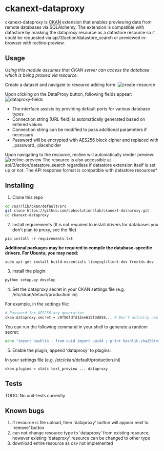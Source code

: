 ckanext-dataproxy
=========
ckanext-dataproxy is [CKAN](https://github.com/ckan/ckan) extension that enables previewing data from remote databases via SQLAlchemy. The extension is compatible with datastore by masking the dataproxy resource as a datastore resource so it could be requested via api/3/action/datastore_search or previewed in-browser with recline-preview.

Usage
-------
*Using this module assumes that CKAN server can access the database which is being proxied via resource.*

Create a dataset and navigate to resource adding form:
![create-resource](http://i.imgur.com/B7jAl7T.png)

Upon clicking on the DataProxy button, following fields appear:
![dataproxy-fields](http://i.imgur.com/iQexXDM.png)

 - The interface assists by providing default ports for various database types
 - Connection string (URL field) is automatically generated based on entered values
 - Connection string can be modified to pass additional parameters if necessary
 - Password will be encrypted with AES256 block cipher and replaced with \_password\_ placeholder

Upon navigating to the resource, recline will automatically render preview:
![recline-preview](http://i.imgur.com/OCA4tMf.png)
The resource is also accessible at api/3/action/datastore_search regardless if datastore extension itself is set up or not. The API response format is compatible with datastore resources*

Installing
-------
1) Clone this repo  

```sh
cd /usr/lib/ckan/default/src
git clone https://github.com/cphsolutionslab/ckanext-dataproxy.git
cd ckanext-dataproxy
```

 2) Install requirements (It is not required to install drivers for databases you don't plan to proxy, see the file)  
```
pip install -r requirements.txt
```

__Additional packages may be required to compile the database-specific drivers. For Ubuntu, you may need:__

```
sudo apt-get install build-essentials libmysqlclient-dev freetds-dev
```

3) Install the plugin  

```sh
python setup.py develop
```

4) Set the dataproxy secret in your CKAN settings file (e.g. /etc/ckan/default/production.ini)

For example, in the settings file:

```sh
# Password for AES256 key generation
ckan.dataproxy.secret = c9f56fdfd12ee615f3d858... # Don't actually use this string, use a random secret.
```
You can run the following command in your shell to generate a random secret:
```sh
echo "import hashlib ; from uuid import uuid4 ; print hashlib.sha256(str(uuid4())).hexdigest()" | python -
```

5) Enable the plugin, append 'dataproxy' to plugins:  

In your settings file (e.g. /etc/ckan/default/production.ini)
```
ckan.plugins = stats text_preview ... dataproxy
```

Tests
-------
TODO: No unit-tests currently

Known bugs
-------
1. if resource is file upload, then 'dataproxy' button will appear next to 'remove' button
2. can not change resource type to 'dataproxy' from existing resource, however existing 'dataproxy' resource can be changed to other type
3. download entire resource as csv not implemented

